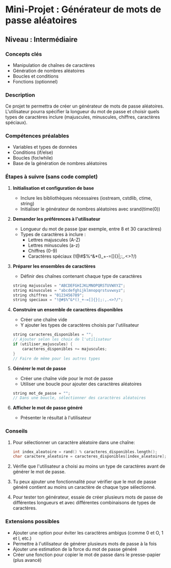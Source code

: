 # Mini-Projet : Générateur de mots de passe aléatoires

## Niveau : Intermédiaire

### Concepts clés
- Manipulation de chaînes de caractères
- Génération de nombres aléatoires
- Boucles et conditions
- Fonctions (optionnel)

### Description
Ce projet te permettra de créer un générateur de mots de passe aléatoires. L'utilisateur pourra spécifier la longueur du mot de passe et choisir quels types de caractères inclure (majuscules, minuscules, chiffres, caractères spéciaux).

### Compétences préalables
- Variables et types de données
- Conditions (if/else)
- Boucles (for/while)
- Base de la génération de nombres aléatoires

### Étapes à suivre (sans code complet)

1. **Initialisation et configuration de base**
   - Inclure les bibliothèques nécessaires (iostream, cstdlib, ctime, string)
   - Initialiser le générateur de nombres aléatoires avec srand(time(0))

2. **Demander les préférences à l'utilisateur**
   - Longueur du mot de passe (par exemple, entre 8 et 30 caractères)
   - Types de caractères à inclure :
     - Lettres majuscules (A-Z)
     - Lettres minuscules (a-z)
     - Chiffres (0-9)
     - Caractères spéciaux (!@#$%^&*()_+-=[]{}|;:,.<>?/)

3. **Préparer les ensembles de caractères**
   - Définir des chaînes contenant chaque type de caractères
   ```cpp
   string majuscules = "ABCDEFGHIJKLMNOPQRSTUVWXYZ";
   string minuscules = "abcdefghijklmnopqrstuvwxyz";
   string chiffres = "0123456789";
   string speciaux = "!@#$%^&*()_+-=[]{}|;:,.<>?/";
   ```

4. **Construire un ensemble de caractères disponibles**
   - Créer une chaîne vide
   - Y ajouter les types de caractères choisis par l'utilisateur
   ```cpp
   string caracteres_disponibles = "";
   // Ajouter selon les choix de l'utilisateur
   if (utiliser_majuscules) {
       caracteres_disponibles += majuscules;
   }
   // Faire de même pour les autres types
   ```

5. **Générer le mot de passe**
   - Créer une chaîne vide pour le mot de passe
   - Utiliser une boucle pour ajouter des caractères aléatoires
   ```cpp
   string mot_de_passe = "";
   // Dans une boucle, sélectionner des caractères aléatoires
   ```

6. **Afficher le mot de passe généré**
   - Présenter le résultat à l'utilisateur

### Conseils

1. Pour sélectionner un caractère aléatoire dans une chaîne:
   ```cpp
   int index_aleatoire = rand() % caracteres_disponibles.length();
   char caractere_aleatoire = caracteres_disponibles[index_aleatoire];
   ```

2. Vérifie que l'utilisateur a choisi au moins un type de caractères avant de générer le mot de passe.

3. Tu peux ajouter une fonctionnalité pour vérifier que le mot de passe généré contient au moins un caractère de chaque type sélectionné.

4. Pour tester ton générateur, essaie de créer plusieurs mots de passe de différentes longueurs et avec différentes combinaisons de types de caractères.

### Extensions possibles
- Ajouter une option pour éviter les caractères ambigus (comme 0 et O, 1 et l, etc.)
- Permettre à l'utilisateur de générer plusieurs mots de passe à la fois
- Ajouter une estimation de la force du mot de passe généré
- Créer une fonction pour copier le mot de passe dans le presse-papier (plus avancé)

